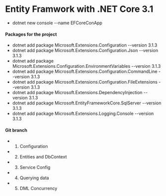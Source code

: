 # Entity Framwork with .NET Core 3.1

- dotnet new console --name EFCoreConApp

#### Packages for the project
- dotnet add package Microsoft.Extensions.Configuration --version 3.1.3
- dotnet add package Microsoft.Extensions.Configuration.Json --version 3.1.3
- dotnet add package Microsoft.Extensions.Configuration.EnvironmentVariables --version 3.1.3
- dotnet add package Microsoft.Extensions.Configuration.CommandLine --version 3.1.3
- dotnet add package Microsoft.Extensions.Configuration.FileExtensions --version 3.1.3
- dotnet add package Microsoft.Extensions.DependencyInjection --version 3.1.3
- dotnet add package Microsoft.EntityFrameworkCore.SqlServer --version 3.1.3
- dotnet add package Microsoft.Extensions.Logging.Console --version 3.1.3

#### Git branch

- 1) Configuration
- 2) Entities and DbContext
- 3) Service Config
- 4) Querying data
- 5) DML Concurrency